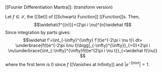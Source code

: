 
[[Fourier Differentiation Mantra]]: (transform version)

Let $f\in\mathcal{S}$, the [[Set]] of [[Schwartz Function]] [[Function]]s. Then, 
$$\widehat{f^{(n)}}=(2\pi i \nu)^{n}\widehat f$$
Since integration by parts gives:
$$\widehat f'=\int_{-\infty}^{\infty} f'(t)e^{-2\pi i \nu t}\ dt= \underbrace{f(t)e^{-2\pi i\nu t}\bigg|_{-\infty}^{\infty}}_{=0}+2\pi i \nu\underbrace{\int_{-\infty}^{\infty}f(t)e^{2\pi i \nu t}}_{=\widehat f(\nu)} $$
where the first term is $0$ since $f$ [[Vanishes at Infinity]] and $|e^{-2\pi i \nu t}|=1$.
